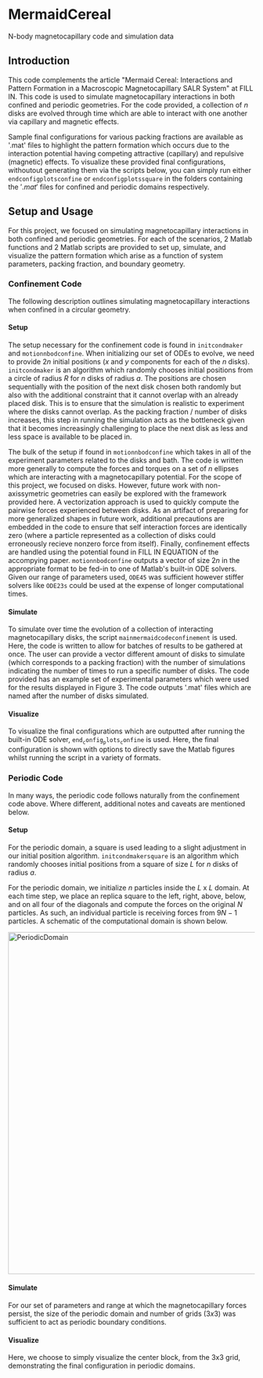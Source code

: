 # MermaidCereal
N-body magnetocapillary code and simulation data

## Introduction
This code complements the article "Mermaid Cereal: Interactions and Pattern Formation in a Macroscopic Magnetocapillary SALR System" at FILL IN. This code is used to simulate magnetocapillary interactions in both confined and periodic geometries. For the code provided, a collection of $n$ disks are evolved through time which are able to interact with one another via capillary and magnetic effects.

Sample final configurations for various packing fractions are available as '.mat' files to highlight the pattern formation which occurs due to the interaction potential having competing attractive (capillary) and repulsive (magnetic) effects. To visualize these provided final configurations, withoutout generating them via the scripts below, you can simply run either $\mathtt{endconfigplotsconfine}$ or $\mathtt{endconfigplotssquare}$ in the folders containing the $'.mat'$ files for confined and periodic domains respectively.

## Setup and Usage
For this project, we focused on simulating magnetocapillary interactions in both confined and periodic geometries. For each of the scenarios, 2 Matlab functions and 2 Matlab scripts are provided to set up, simulate, and visualize the pattern formation which arise as a function of system parameters, packing fraction, and boundary geometry.
### Confinement Code
The following description outlines simulating magnetocapillary interactions when confined in a circular geometry.
#### Setup
The setup necessary for the confinement code is found in $\mathtt{initcondmaker}$ and $\mathtt{motionnbodconfine}$. When initializing our set of ODEs to evolve, we need to provide $2n$ initial positions ($x$ and $y$ components for each of the $n$ disks). $\mathtt{initcondmaker}$ is an algorithm which randomly chooses initial positions from a circle of radius $R$ for $n$ disks of radius $a$. The positions are chosen sequentially with the position of the next disk chosen both randomly but also with the additional constraint that it cannot overlap with an already placed disk. This is to ensure that the simulation is realistic to experiment where the disks cannot overlap. As the packing fraction / number of disks increases, this step in running the simulation acts as the bottleneck given that it becomes increasingly challenging to place the next disk as less and less space is available to be placed in.

The bulk of the setup if found in $\mathtt{motionnbodconfine}$ which takes in all of the experiment parameters related to the disks and bath. The code is written more generally to compute the forces and torques on a set of $n$ ellipses which are interacting with a magnetocapillary potential. For the scope of this project, we focused on disks. However, future work with non-axissymetric geometries can easily be explored with the framework provided here. A vectorization approach is used to quickly compute the pairwise forces experienced between disks. As an artifact of preparing for more generalized shapes in future work, additional precautions are embedded in the code to ensure that self interaction forces are identically zero (where a particle represented as a collection of disks could erroneously recieve nonzero force from itself). Finally, confinement effects are handled using the potential found in FILL IN EQUATION of the accompying paper. $\mathtt{motionnbodconfine}$ outputs a vector of size $2n$ in the appropriate format to be fed-in to one of Matlab's built-in ODE solvers. Given our range of parameters used, $\mathtt{ODE45}$ was sufficient however stiffer solvers like $\mathtt{ODE23s}$ could be used at the expense of longer computational times.
#### Simulate
To simulate over time the evolution of a collection of interacting magnetocapillary disks, the script $\mathtt{mainmermaidcodeconfinement}$ is used. Here, the code is written to allow for batches of results to be gathered at once. The user can provide a vector different amount of disks to simulate (which corresponds to a packing fraction) with the number of simulations indicating the number of times to run a specific number of disks. The code provided has an example set of experimental parameters which were used for the results displayed in Figure 3. The code outputs '.mat' files which are named after the number of disks simulated. 
#### Visualize
To visualize the final configurations which are outputted after running the built-in ODE solver, $\mathtt{end_config_plots_confine}$ is used. Here, the final configuration is shown with options to directly save the Matlab figures whilst running the script in a variety of formats.
### Periodic Code
In many ways, the periodic code follows naturally from the confinement code above. Where different, additional notes and caveats are mentioned below.
#### Setup
For the periodic domain, a square is used leading to a slight adjustment in our initial position algorithm. $\mathtt{initcondmakersquare}$ is an algorithm which randomly chooses initial positions from a square of size $L$ for $n$ disks of radius $a$. 

For the periodic domain, we initialize $n$ particles inside the $L$ x $L$ domain. At each time step, we place an replica square to the left, right, above, below, and on all four of the diagonals and compute the forces on the original $N$ particles. As such, an individual particle is receiving forces from $9N-1$ particles. A schematic of the computational domain is shown below.

<img width="697" alt="PeriodicDomain" src="https://github.com/harrislab-brown/MermaidCereal/assets/156462397/6aa880f7-8cc1-49ee-9a49-bbdd62f844d0">

#### Simulate
For our set of parameters and range at which the magnetocapillary forces persist, the size of the periodic domain and number of grids $(3x3)$ was sufficient to act as periodic boundary conditions.
#### Visualize
Here, we choose to simply visualize the center block, from the 3x3 grid, demonstrating the final configuration in periodic domains.
